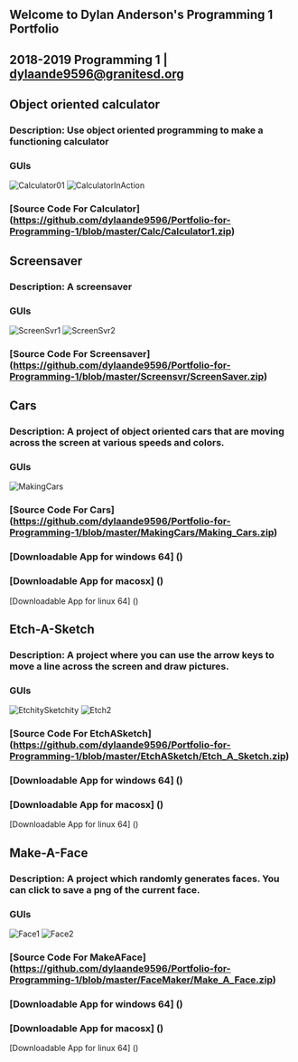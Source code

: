 ## Welcome to Dylan Anderson's Programming 1 Portfolio
## 2018-2019 Programming 1 | dylaande9596@granitesd.org



## Object oriented calculator
### Description: Use object oriented programming to make a functioning calculator
### GUIs
![Calculator01](https://github.com/dylaande9596/Portfolio-for-Programming-1/blob/master/Calc/Calculator.png?raw=true)
![CalculatorInAction](https://github.com/dylaande9596/Portfolio-for-Programming-1/blob/master/Calc/CalculatorInAction.png?raw=true)
### [Source Code For Calculator] (https://github.com/dylaande9596/Portfolio-for-Programming-1/blob/master/Calc/Calculator1.zip)


## Screensaver
### Description: A screensaver
### GUIs
![ScreenSvr1](https://github.com/dylaande9596/Portfolio-for-Programming-1/blob/master/Screensvr/ScreenSvr1.png?raw=true)
![ScreenSvr2](https://github.com/dylaande9596/Portfolio-for-Programming-1/blob/master/Screensvr/ScreenSvr2.png?raw=true)
### [Source Code For Screensaver] (https://github.com/dylaande9596/Portfolio-for-Programming-1/blob/master/Screensvr/ScreenSaver.zip)


## Cars
### Description: A project of object oriented cars that are moving across the screen at various speeds and colors.
### GUIs
![MakingCars](https://github.com/dylaande9596/Portfolio-for-Programming-1/blob/master/MakingCars/MakingCars.png?raw=true)
### [Source Code For Cars] (https://github.com/dylaande9596/Portfolio-for-Programming-1/blob/master/MakingCars/Making_Cars.zip)
### [Downloadable App for windows 64] ()
### [Downloadable App for macosx] ()
[Downloadable App for linux 64] ()



## Etch-A-Sketch
### Description: A project where you can use the arrow keys to move a line across the screen and draw pictures.
### GUIs
![EtchitySketchity](https://github.com/dylaande9596/Portfolio-for-Programming-1/blob/master/EtchASketch/EtchitySketchity.png?raw=true)
![Etch2](https://github.com/dylaande9596/Portfolio-for-Programming-1/blob/master/EtchASketch/Etch2.png?raw=true)
### [Source Code For EtchASketch] (https://github.com/dylaande9596/Portfolio-for-Programming-1/blob/master/EtchASketch/Etch_A_Sketch.zip)
### [Downloadable App for windows 64] ()
### [Downloadable App for macosx] ()
[Downloadable App for linux 64] ()



## Make-A-Face
### Description: A project which randomly generates faces. You can click to save a png of the current face.
### GUIs
![Face1](https://github.com/dylaande9596/Portfolio-for-Programming-1/blob/master/FaceMaker/Face1.png?raw=true)
![Face2](https://github.com/dylaande9596/Portfolio-for-Programming-1/blob/master/FaceMaker/Face2.png?raw=true)
### [Source Code For MakeAFace] (https://github.com/dylaande9596/Portfolio-for-Programming-1/blob/master/FaceMaker/Make_A_Face.zip)
### [Downloadable App for windows 64] ()
### [Downloadable App for macosx] ()
[Downloadable App for linux 64] ()
